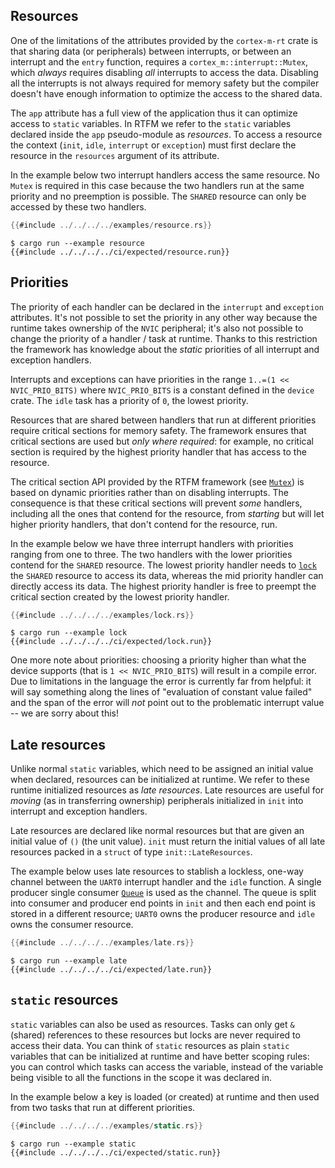 ## Resources

One of the limitations of the attributes provided by the `cortex-m-rt` crate is
that sharing data (or peripherals) between interrupts, or between an interrupt
and the `entry` function, requires a `cortex_m::interrupt::Mutex`, which
*always* requires disabling *all* interrupts to access the data. Disabling all
the interrupts is not always required for memory safety but the compiler doesn't
have enough information to optimize the access to the shared data.

The `app` attribute has a full view of the application thus it can optimize
access to `static` variables. In RTFM we refer to the `static` variables
declared inside the `app` pseudo-module as *resources*. To access a resource the
context (`init`, `idle`, `interrupt` or `exception`) must first declare the
resource in the `resources` argument of its attribute.

In the example below two interrupt handlers access the same resource. No `Mutex`
is required in this case because the two handlers run at the same priority and
no preemption is possible. The `SHARED` resource can only be accessed by these
two handlers.

``` rust
{{#include ../../../../examples/resource.rs}}
```

``` console
$ cargo run --example resource
{{#include ../../../../ci/expected/resource.run}}
```

## Priorities

The priority of each handler can be declared in the `interrupt` and `exception`
attributes. It's not possible to set the priority in any other way because the
runtime takes ownership of the `NVIC` peripheral; it's also not possible to
change the priority of a handler / task at runtime. Thanks to this restriction
the framework has knowledge about the *static* priorities of all interrupt and
exception handlers.

Interrupts and exceptions can have priorities in the range `1..=(1 <<
NVIC_PRIO_BITS)` where `NVIC_PRIO_BITS` is a constant defined in the `device`
crate. The `idle` task has a priority of `0`, the lowest priority.

Resources that are shared between handlers that run at different priorities
require critical sections for memory safety. The framework ensures that critical
sections are used but *only where required*: for example, no critical section is
required by the highest priority handler that has access to the resource.

The critical section API provided by the RTFM framework (see [`Mutex`]) is
based on dynamic priorities rather than on disabling interrupts. The consequence
is that these critical sections will prevent *some* handlers, including all the
ones that contend for the resource, from *starting* but will let higher priority
handlers, that don't contend for the resource, run.

[`Mutex`]: ../../api/rtfm/trait.Mutex.html

In the example below we have three interrupt handlers with priorities ranging
from one to three. The two handlers with the lower priorities contend for the
`SHARED` resource. The lowest priority handler needs to [`lock`] the
`SHARED` resource to access its data, whereas the mid priority handler can
directly access its data. The highest priority handler is free to preempt
the critical section created by the lowest priority handler.

[`lock`]: ../../api/rtfm/trait.Mutex.html#method.lock

``` rust
{{#include ../../../../examples/lock.rs}}
```

``` console
$ cargo run --example lock
{{#include ../../../../ci/expected/lock.run}}
```

One more note about priorities: choosing a priority higher than what the device
supports (that is `1 << NVIC_PRIO_BITS`) will result in a compile error. Due to
limitations in the language the error is currently far from helpful: it will say
something along the lines of "evaluation of constant value failed" and the span
of the error will *not* point out to the problematic interrupt value -- we are
sorry about this!

## Late resources

Unlike normal `static` variables, which need to be assigned an initial value
when declared, resources can be initialized at runtime. We refer to these
runtime initialized resources as *late resources*. Late resources are useful for
*moving* (as in transferring ownership) peripherals initialized in `init` into
interrupt and exception handlers.

Late resources are declared like normal resources but that are given an initial
value of `()` (the unit value). `init` must return the initial values of all
late resources packed in a `struct` of type `init::LateResources`.

The example below uses late resources to stablish a lockless, one-way channel
between the `UART0` interrupt handler and the `idle` function. A single producer
single consumer [`Queue`] is used as the channel. The queue is split into
consumer and producer end points in `init` and then each end point is stored
in a different resource; `UART0` owns the producer resource and `idle` owns
the consumer resource.

[`Queue`]: ../../api/heapless/spsc/struct.Queue.html

``` rust
{{#include ../../../../examples/late.rs}}
```

``` console
$ cargo run --example late
{{#include ../../../../ci/expected/late.run}}
```

## `static` resources

`static` variables can also be used as resources. Tasks can only get `&`
(shared) references to these resources but locks are never required to access
their data. You can think of `static` resources as plain `static` variables that
can be initialized at runtime and have better scoping rules: you can control
which tasks can access the variable, instead of the variable being visible to
all the functions in the scope it was declared in.

In the example below a key is loaded (or created) at runtime and then used from
two tasks that run at different priorities.

``` rust
{{#include ../../../../examples/static.rs}}
```

``` console
$ cargo run --example static
{{#include ../../../../ci/expected/static.run}}
```
